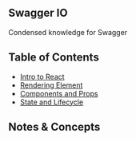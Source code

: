 ## Swagger IO 

Condensed knowledge for Swagger

## Table of Contents
- [Intro to React](https://github.com/janvmusic/2020-learning/blob/master/react/intro.md)
- [Rendering Element](https://github.com/janvmusic/2020-learning/blob/master/react/rendering-elements.md)
- [Components and Props](https://github.com/janvmusic/2020-learning/blob/master/react/components-and-props.md)
- [State and Lifecycle](https://github.com/janvmusic/2020-learning/blob/master/react/state-and-lifecycle.md)


## Notes & Concepts
